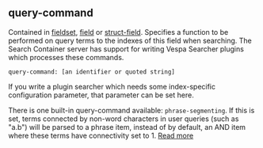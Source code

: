 ## query-command

Contained in [fieldset](https://docs.vespa.ai/en/reference/schema-reference.html#fieldset), [field](https://docs.vespa.ai/en/reference/schema-reference.html#field) or [struct-field](https://docs.vespa.ai/en/reference/schema-reference.html#struct-field). Specifies a function to be performed on query terms to the indexes of this field when searching. The Search Container server has support for writing Vespa Searcher plugins which processes these commands.

```
query-command: [an identifier or quoted string]
```

If you write a plugin searcher which needs some index-specific configuration parameter, that parameter can be set here.

There is one built-in query-command available: `phrase-segmenting`. If this is set, terms connected by non-word characters in user queries (such as "a.b") will be parsed to a phrase item, instead of by default, an AND item where these terms have connectivity set to 1.
[Read more](https://docs.vespa.ai/en/reference/schema-reference.html#query-command)

